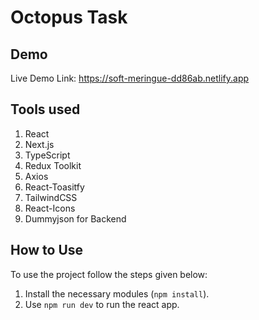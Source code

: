 # Octopus Task

## Demo
Live Demo Link: https://soft-meringue-dd86ab.netlify.app

## Tools used
1. React
2. Next.js
3. TypeScript
4. Redux Toolkit
5. Axios
8. React-Toasitfy
9. TailwindCSS
10. React-Icons
11. Dummyjson for Backend

## How to Use

To use the project follow the steps given below:

1. Install the necessary modules (`npm install`).
2. Use `npm run dev` to run the react app.
